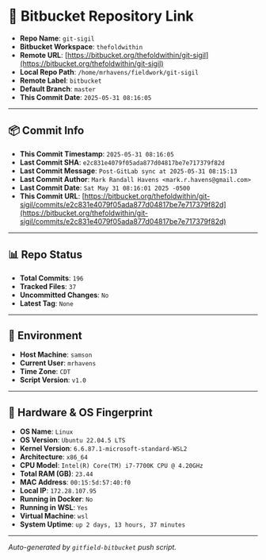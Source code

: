 # 🔗 Bitbucket Repository Link

- **Repo Name**: `git-sigil`
- **Bitbucket Workspace**: `thefoldwithin`
- **Remote URL**: [https://bitbucket.org/thefoldwithin/git-sigil](https://bitbucket.org/thefoldwithin/git-sigil)
- **Local Repo Path**: `/home/mrhavens/fieldwork/git-sigil`
- **Remote Label**: `bitbucket`
- **Default Branch**: `master`
- **This Commit Date**: `2025-05-31 08:16:05`

---

## 📦 Commit Info

- **This Commit Timestamp**: `2025-05-31 08:16:05`
- **Last Commit SHA**: `e2c831e4079f05ada877d04817be7e717379f82d`
- **Last Commit Message**: `Post-GitLab sync at 2025-05-31 08:15:13`
- **Last Commit Author**: `Mark Randall Havens <mark.r.havens@gmail.com>`
- **Last Commit Date**: `Sat May 31 08:16:01 2025 -0500`
- **This Commit URL**: [https://bitbucket.org/thefoldwithin/git-sigil/commits/e2c831e4079f05ada877d04817be7e717379f82d](https://bitbucket.org/thefoldwithin/git-sigil/commits/e2c831e4079f05ada877d04817be7e717379f82d)

---

## 📊 Repo Status

- **Total Commits**: `196`
- **Tracked Files**: `37`
- **Uncommitted Changes**: `No`
- **Latest Tag**: `None`

---

## 🧭 Environment

- **Host Machine**: `samson`
- **Current User**: `mrhavens`
- **Time Zone**: `CDT`
- **Script Version**: `v1.0`

---

## 🧬 Hardware & OS Fingerprint

- **OS Name**: `Linux`
- **OS Version**: `Ubuntu 22.04.5 LTS`
- **Kernel Version**: `6.6.87.1-microsoft-standard-WSL2`
- **Architecture**: `x86_64`
- **CPU Model**: `Intel(R) Core(TM) i7-7700K CPU @ 4.20GHz`
- **Total RAM (GB)**: `23.44`
- **MAC Address**: `00:15:5d:57:40:f0`
- **Local IP**: `172.28.107.95`
- **Running in Docker**: `No`
- **Running in WSL**: `Yes`
- **Virtual Machine**: `wsl`
- **System Uptime**: `up 2 days, 13 hours, 37 minutes`

---

_Auto-generated by `gitfield-bitbucket` push script._
